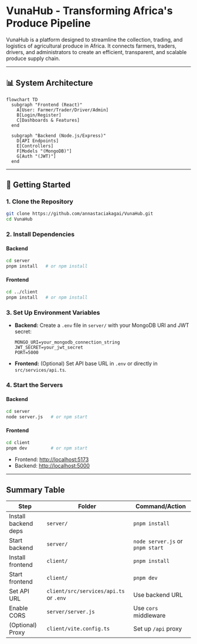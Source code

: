 # VunaHub - Transforming Africa's Produce Pipeline

VunaHub is a platform designed to streamline the collection, trading, and logistics of agricultural produce in Africa. It connects farmers, traders, drivers, and administrators to create an efficient, transparent, and scalable produce supply chain.

---

## 📊 System Architecture

```mermaid
flowchart TD
  subgraph "Frontend (React)"
    A[User: Farmer/Trader/Driver/Admin]
    B[Login/Register]
    C[Dashboards & Features]
  end

  subgraph "Backend (Node.js/Express)"
    D[API Endpoints]
    E[Controllers]
    F[Models "(MongoDB)"]
    G[Auth "(JWT)"]
  end

```

---

## 🚀 Getting Started

### **1. Clone the Repository**
```sh
git clone https://github.com/annastaciakagai/VunaHub.git
cd VunaHub
```

### **2. Install Dependencies**

#### Backend
```sh
cd server
pnpm install   # or npm install
```

#### Frontend
```sh
cd ../client
pnpm install   # or npm install
```

### **3. Set Up Environment Variables**

- **Backend:** Create a `.env` file in `server/` with your MongoDB URI and JWT secret:
    ```
    MONGO_URI=your_mongodb_connection_string
    JWT_SECRET=your_jwt_secret
    PORT=5000
    ```
- **Frontend:** (Optional) Set API base URL in `.env` or directly in `src/services/api.ts`.

### **4. Start the Servers**

#### Backend
```sh
cd server
node server.js   # or npm start
```

#### Frontend
```sh
cd client
pnpm dev         # or npm start
```

- Frontend: [http://localhost:5173](http://localhost:5173)
- Backend: [http://localhost:5000](http://localhost:5000)

---




## **Summary Table**

| Step                | Folder      | Command/Action                        |
|---------------------|-------------|---------------------------------------|
| Install backend deps| `server/`   | `pnpm install`                        |
| Start backend       | `server/`   | `node server.js` or `pnpm start`      |
| Install frontend    | `client/`   | `pnpm install`                        |
| Start frontend      | `client/`   | `pnpm dev`                            |
| Set API URL         | `client/src/services/api.ts` or `.env` | Use backend URL         |
| Enable CORS         | `server/server.js` | Use `cors` middleware         |
| (Optional) Proxy    | `client/vite.config.ts` | Set up `/api` proxy      |


